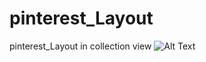 # pinterest_Layout
pinterest_Layout in collection view
![Alt Text](https://media.giphy.com/media/g46sP3Clng6LguxMr3/giphy.gif)
